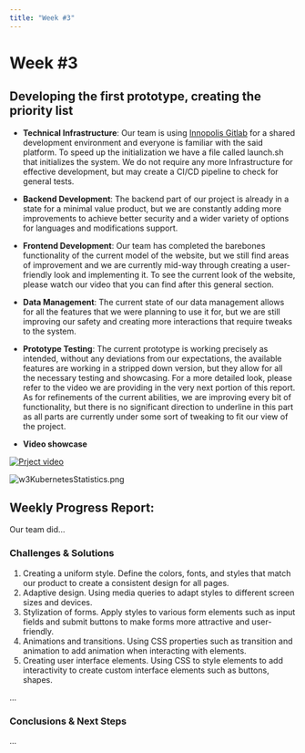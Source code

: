 ```yaml
---
title: "Week #3"
---
```


# **Week #3**

## **Developing the first prototype, creating the priority list**

- **Technical Infrastructure**:
  Our team is using [Innopolis Gitlab](https://gitlab.pg.innopolis.university/) for a shared development environment and
  everyone is familiar with the said platform. To speed up the initialization we have a file called launch.sh that
  initializes the system. We do not require any more Infrastructure for effective development, but may create a CI/CD
  pipeline to check for general tests.

- **Backend Development**:
  The backend part of our project is already in a state for a minimal value product, but we are constantly adding more
  improvements to achieve better security and a wider variety of options for languages and modifications support.

- **Frontend Development**:
  Our team has completed the barebones functionality of the current model of the website, but we still find areas of
  improvement and we are currently mid-way through creating a user-friendly look and implementing it. To see the current
  look of the website, please watch our video that you can find after this general section.

- **Data Management**:
  The current state of our data management allows for all the features that we were planning to use it for, but we are
  still improving our safety and creating more interactions that require tweaks to the system.

- **Prototype Testing**:
  The current prototype is working precisely as intended, without any deviations from our expectations, the available
  features are working in a stripped down version, but they allow for all the necessary testing and showcasing. For a
  more detailed look, please refer to the video we are providing in the very next portion of this report. As for
  refinements of the current abilities, we are improving every bit of functionality, but there is no significant
  direction to underline in this part as all parts are currently under some sort of tweaking to fit our view of the
  project.

- **Video showcase**

[![Prject video](https://img.youtube.com/vi/aW6B97lPjbg/0.jpg)](https://www.youtube.com/watch?v=aW6B97lPjbg)

![w3KubernetesStatistics.png](/2024/code_battle_advanced/w3KubernetesStatistics.png)

## **Weekly Progress Report**:

Our team did...

### **Challenges & Solutions**

1. Creating a uniform style. Define the colors, fonts, and styles that match our product to create a consistent design
   for all pages.
2. Adaptive design. Using media queries to adapt styles to different screen sizes and devices.
3. Stylization of forms. Apply styles to various form elements such as input fields and submit buttons to make forms
   more attractive and user-friendly.
4. Animations and transitions. Using CSS properties such as transition and animation to add animation when interacting
   with elements.
5. Creating user interface elements. Using CSS to style elements to add interactivity to create custom interface
   elements such as buttons, shapes.

...

### **Conclusions & Next Steps**

...
